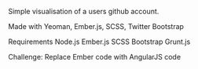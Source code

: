 Simple visualisation of a users github account.

Made with Yeoman, Ember.js, SCSS, Twitter Bootstrap

Requirements
Node.js
Ember.js
SCSS
Bootstrap
Grunt.js

Challenge: Replace Ember code with AngularJS code

